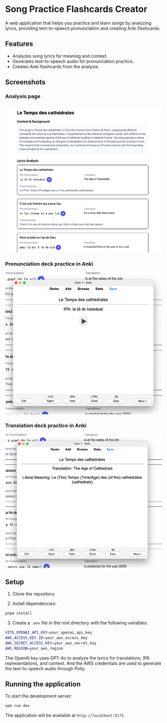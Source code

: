 # Song Practice Flashcards Creator

A web application that helps you practice and learn songs by analyzing lyrics, providing text-to-speech pronunciation and creating Anki flashcards.

## Features

- Analyzes song lyrics for meaning and context.
- Generates text-to-speech audio for pronunciation practice.
- Creates Anki flashcards from the analysis.

## Screenshots

### Analysis page
![Analysis page showing lyrics analysis and Anki export](./screenshots/analysis.png)

### Pronunciation deck practice in Anki
![Pronunciation deck practice in Anki](./screenshots/pronunciation-deck.png)

### Translation deck practice in Anki
![Translation deck practice in Anki](./screenshots/translation-deck.png)

## Setup

1. Clone the repository.

2. Install dependencies:
```bash
pnpm install
```

3. Create a `.env` file in the root directory with the following variables:
```bash
VITE_OPENAI_API_KEY=your_openai_api_key
AWS_ACCESS_KEY_ID=your_aws_access_key
AWS_SECRET_ACCESS_KEY=your_aws_secret_key
AWS_REGION=your_aws_region
```

The OpenAI key uses GPT-4o to analyze the lyrics for translations, IPA representations, and context. And the AWS credentials are used to generate the text-to-speech audio through Polly.

## Running the application

To start the development server:

```bash
npm run dev
```

The application will be available at `http://localhost:5173`.